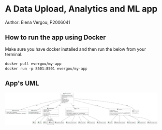 # A Data Upload, Analytics and ML app
Author: Elena Vergou, P2006041

## How to run the app using Docker
Make sure you have docker installed and then run the below from your terminal.
```
docker pull evergou/my-app
docker run -p 8501:8501 evergou/my-app
```

## App's UML
![Alt text](images/UML.png)